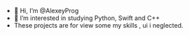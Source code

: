 - 👋 Hi, I’m @AlexeyProg
- 👀 I’m interested in studying Python, Swift and C++
- These projects are for view some my skills , ui i neglected.
<!---
AlexeyProg/AlexeyProg is a ✨ special ✨ repository because its `README.md` (this file) appears on your GitHub profile.
You can click the Preview link to take a look at your changes.
--->
